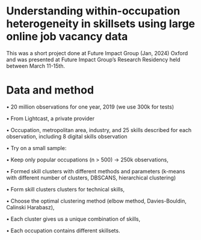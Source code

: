 # Understanding within-occupation heterogeneity in skillsets using large online job vacancy data

This was a short project done at Future Impact Group (Jan, 2024) Oxford and was presented at Future Impact Group’s  Research Residency held between March 11-15th.

# Data and method

 • 20 million observations for one year, 2019 (we use 300k for tests)
 
 • From Lightcast, a private provider
 
 • Occupation, metropolitan area, industry, and 25 skills described for each 
observation, including 8 digital skills observation

 • Try on a small sample:
 
   • Keep only popular occupations (n > 500) → 250k observations,
   
   • Formed skill clusters with different methods and parameters (k-means with different 
number of clusters, DBSCANS, hierarchical clustering)

   • Form skill clusters clusters for technical skills,
   
   • Choose the optimal clustering method (elbow method, Davies-Bouldin, Calinski
Harabasz),

   • Each cluster gives us a unique combination of skills,
   
   • Each occupation contains different skillsets.
